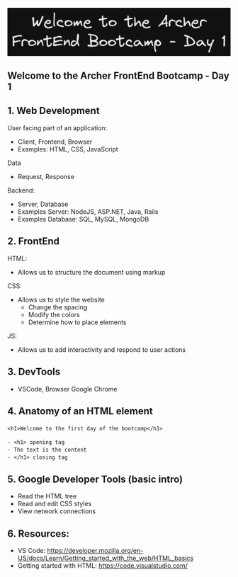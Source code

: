 ![image info](./welcome-day-01.png)

## **Welcome to the Archer FrontEnd Bootcamp - Day 1**

## 1. Web Development

User facing part of an application:

- Client, Frontend, Browser
- Examples: HTML, CSS, JavaScript

Data

- Request, Response

Backend:

- Server, Database
- Examples Server: NodeJS, ASP.NET, Java, Rails
- Examples Database: SQL, MySQL, MongoDB

## 2. FrontEnd

HTML:

- Allows us to structure the document using markup

CSS:

- Allows us to style the website
  - Change the spacing
  - Modify the colors
  - Determine how to place elements

JS:

- Allows us to add interactivity and respond to user actions

## 3. DevTools

- VSCode, Browser Google Chrome

## 4. Anatomy of an HTML element

`<h1>Welcome to the first day of the bootcamp</h1>`

`- <h1> opening tag`  
`- The text is the content`  
`- </h1> closing tag`

## 5. Google Developer Tools (basic intro)

- Read the HTML tree
- Read and edit CSS styles
- View network connections

## 6. Resources:

- VS Code: https://developer.mozilla.org/en-US/docs/Learn/Getting_started_with_the_web/HTML_basics
- Getting started with HTML: https://code.visualstudio.com/
